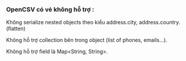 ### OpenCSV có vẻ không hỗ trợ :
Không serialize nested objects theo kiểu address.city, address.country. (flatten)

Không hỗ trợ collection bên trong object (list of phones, emails…).

Không hỗ trợ field là Map<String, String>.
